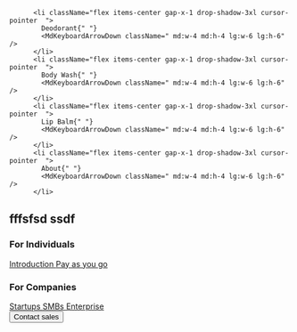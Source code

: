           <li className="flex items-center gap-x-1 drop-shadow-3xl cursor-pointer  ">
            Deodorant{" "}
            <MdKeyboardArrowDown className=" md:w-4 md:h-4 lg:w-6 lg:h-6" />
          </li>
          <li className="flex items-center gap-x-1 drop-shadow-3xl cursor-pointer  ">
            Body Wash{" "}
            <MdKeyboardArrowDown className=" md:w-4 md:h-4 lg:w-6 lg:h-6" />
          </li>
          <li className="flex items-center gap-x-1 drop-shadow-3xl cursor-pointer  ">
            Lip Balm{" "}
            <MdKeyboardArrowDown className=" md:w-4 md:h-4 lg:w-6 lg:h-6" />
          </li>
          <li className="flex items-center gap-x-1 drop-shadow-3xl cursor-pointer  ">
            About{" "}
            <MdKeyboardArrowDown className=" md:w-4 md:h-4 lg:w-6 lg:h-6" />
          </li>

## fffsfsd ssdf

 <div className="mb-3 space-y-3">
        <h3 className="font-semibold">For Individuals</h3>
        <a href="#" className="block text-sm hover:underline">
          Introduction
        </a>
        <a href="#" className="block text-sm hover:underline">
          Pay as you go
        </a>
      </div>
      <div className="mb-6 space-y-3">
        <h3 className="font-semibold">For Companies</h3>
        <a href="#" className="block text-sm hover:underline">
          Startups
        </a>
        <a href="#" className="block text-sm hover:underline">
          SMBs
        </a>
        <a href="#" className="block text-sm hover:underline">
          Enterprise
        </a>
      </div>
      <button className="w-full rounded-lg border-2 border-neutral-950 px-4 py-2 font-semibold transition-colors hover:bg-neutral-950 hover:text-white">
        Contact sales
      </button>
